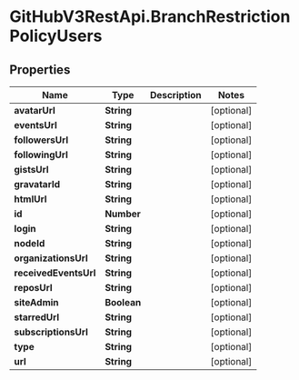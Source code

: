 # GitHubV3RestApi.BranchRestrictionPolicyUsers

## Properties

Name | Type | Description | Notes
------------ | ------------- | ------------- | -------------
**avatarUrl** | **String** |  | [optional] 
**eventsUrl** | **String** |  | [optional] 
**followersUrl** | **String** |  | [optional] 
**followingUrl** | **String** |  | [optional] 
**gistsUrl** | **String** |  | [optional] 
**gravatarId** | **String** |  | [optional] 
**htmlUrl** | **String** |  | [optional] 
**id** | **Number** |  | [optional] 
**login** | **String** |  | [optional] 
**nodeId** | **String** |  | [optional] 
**organizationsUrl** | **String** |  | [optional] 
**receivedEventsUrl** | **String** |  | [optional] 
**reposUrl** | **String** |  | [optional] 
**siteAdmin** | **Boolean** |  | [optional] 
**starredUrl** | **String** |  | [optional] 
**subscriptionsUrl** | **String** |  | [optional] 
**type** | **String** |  | [optional] 
**url** | **String** |  | [optional] 


